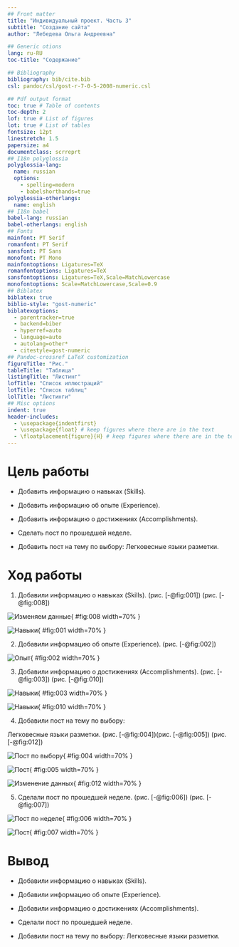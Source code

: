 ```yaml
---
## Front matter
title: "Индивидуальный проект. Часть 3"
subtitle: "Создание сайта"
author: "Лебедева Ольга Андреевна"

## Generic otions
lang: ru-RU
toc-title: "Содержание"

## Bibliography
bibliography: bib/cite.bib
csl: pandoc/csl/gost-r-7-0-5-2008-numeric.csl

## Pdf output format
toc: true # Table of contents
toc-depth: 2
lof: true # List of figures
lot: true # List of tables
fontsize: 12pt
linestretch: 1.5
papersize: a4
documentclass: scrreprt
## I18n polyglossia
polyglossia-lang:
  name: russian
  options:
	- spelling=modern
	- babelshorthands=true
polyglossia-otherlangs:
  name: english
## I18n babel
babel-lang: russian
babel-otherlangs: english
## Fonts
mainfont: PT Serif
romanfont: PT Serif
sansfont: PT Sans
monofont: PT Mono
mainfontoptions: Ligatures=TeX
romanfontoptions: Ligatures=TeX
sansfontoptions: Ligatures=TeX,Scale=MatchLowercase
monofontoptions: Scale=MatchLowercase,Scale=0.9
## Biblatex
biblatex: true
biblio-style: "gost-numeric"
biblatexoptions:
  - parentracker=true
  - backend=biber
  - hyperref=auto
  - language=auto
  - autolang=other*
  - citestyle=gost-numeric
## Pandoc-crossref LaTeX customization
figureTitle: "Рис."
tableTitle: "Таблица"
listingTitle: "Листинг"
lofTitle: "Список иллюстраций"
lotTitle: "Список таблиц"
lolTitle: "Листинги"
## Misc options
indent: true
header-includes:
  - \usepackage{indentfirst}
  - \usepackage{float} # keep figures where there are in the text
  - \floatplacement{figure}{H} # keep figures where there are in the text
---
```


# Цель работы

- Добавить информацию о навыках (Skills).

- Добавить информацию об опыте (Experience).

- Добавить информацию о достижениях (Accomplishments).

- Сделать пост по прошедшей неделе.

- Добавить пост на тему по выбору:
Легковесные языки разметки.

# Ход работы

1. Добавили информацию о навыках (Skills). (рис. [-@fig:001]) (рис. [-@fig:008])

![Изменяем данные](image/8.png){ #fig:008 width=70% }

![Навыки](image/1.png){ #fig:001 width=70% }

2. Добавили информацию об опыте (Experience). (рис. [-@fig:002]) 

![Опыт](image/2.png){ #fig:002 width=70% }

3. Добавили информацию о достижениях (Accomplishments). (рис. [-@fig:003]) (рис. [-@fig:010]) 

![Навыки](image/3.png){ #fig:003 width=70% }

![Навыки](image/10.png){ #fig:010 width=70% }

4. Добавили пост на тему по выбору:

Легковесные языки разметки. (рис. [-@fig:004])(рис. [-@fig:005]) (рис. [-@fig:012])

![Пост по выбору](image/4.png){ #fig:004 width=70% }

![Пост](image/5.png){ #fig:005 width=70% }

![Изменение данных](image/12.png){ #fig:012 width=70% }

5. Сделали пост по прошедшей неделе. (рис. [-@fig:006]) (рис. [-@fig:007])

![Пост по неделе](image/6.png){ #fig:006 width=70% }

![Пост](image/7.png){ #fig:007 width=70% }

# Вывод

- Добавили информацию о навыках (Skills).

- Добавили информацию об опыте (Experience).

- Добавили информацию о достижениях (Accomplishments).

- Сделали пост по прошедшей неделе.

- Добавили пост на тему по выбору:
Легковесные языки разметки.
